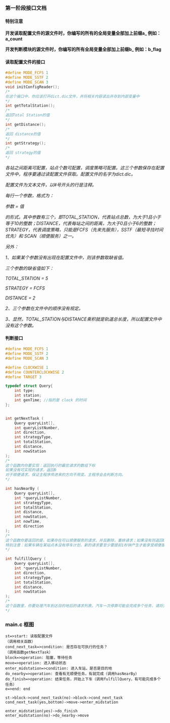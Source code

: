 ### 第一阶段接口文档

#### 特别注意

**开发读取配置文件的源文件时，你编写的所有的全局变量全部加上前缀a_  例如：a_count**

**开发判断模块的源文件时，你编写的所有全局变量全部加上前缀b_ 例如：b_flag**

#### 读取配置文件的接口

```c
#define MODE_FCFS 1
#define MODE_SSTF 2
#define MODE_SCAN 3
void initConfigReader();
/*
在这个接口中，你应该打开dict.dic文件，并将相关内容读出并存到内部变量中
*/
int getTotalStation();
/*
返回Total Station的值
*/
int getDistance();
/*
返回 distance的值
*/
int getStrategy();
/*
返回 strategy的值
*/
```

*各站之间距离可配置，站点个数可配置，调度策略可配置。这三个参数保存在配置文件中，程序要通过读配置文件获取。配置文件的名字为dict.dic。*

*配置文件为文本文件，以#号开头的行是注释。*

*每行一个参数，格式为：*

*参数 = 值*

*的形式。其中参数有三个，即TOTAL_STATION，代表站点总数，为大于1且小于等于10的整数；DISTANCE，代表每站之间的距离，为大于0且小于6的整数；STRATEGY，代表调度策略，只能是FCFS（先来先服务），SSTF（最短寻找时间优先）和 SCAN（顺便服务）之一。*

*另外：*

*1、如果某个参数没有出现在配置文件中，则该参数取缺省值。*

*三个参数的缺省值如下：*

*TOTAL_STATION = 5*

*STRATEGY = FCFS*

*DISTANCE = 2*

*2、三个参数在文件中的顺序没有规定。*

*3、显然，TOTAL_STATION与DISTANCE乘积就是轨道总长度，所以配置文件中没有这个参数。*

#### 判断接口

```c
#define MODE_FCFS 1
#define MODE_SSTF 2
#define MODE_SCAN 3

#define CLOCKWISE 1
#define COUNTERCLOCKWISE 2
#define TARGET 3

typedef struct Query{
    int type;
    int station;
    int genTime; //指的是 clock 的时间
};


int getNextTask (
    Query queryList[],
    int queryListNumber,
    int direction,
    int strategyType,
    int totalStation,
    int distance,
    int nowStation
);
/*
这个函数内你要实现：返回执行的最优请求的数组下标
如果没有可实现的请求，返回0
对于顺便请求，保证主程序传进来的方向不用变。主程序会去判断方向。
*/

int hasNearBy (
    Query queryList[],
    int *queryListNumber,
    int strategyType,
    int totalStation,
    int distance,
    int nowStation,
    int nowTime,
    int direction
);
/*
这个函数你要返回的是，如果存在可以顺便服务的请求，并且删除，重排请求；如果没有则返回0。有多种方案全部删除。返回完成的请求数量
特别注意：如果车辆在某站点本没有停车计划，新的请求要至少要提前1秒钟产生才能享受顺便服务。也就是说不为太近的请求停车。
*/

int fulfillQuery (
    Query queryList[],
    int *queryListNumber,
    int direction,
    int strategyType,
    int totalStation,
    int distance,
    int nowStation
);
/*
这个函数里，你要处理汽车到达目的地后的请求列表。汽车一次停靠可能会完成多个任务，请将完成的任务删掉并重新排列，返回完成的任务数。
*/
```

### main.c 框图

```flow
st=>start: 读取配置文件
（调用相关函数）
cond_next_task=>condition: 是否存在可执行的任务？
（调用函数getNextTask）
block=>operation: 阻塞，等待任务
move=>operation: 进入移动状态
enter_midstation=>condition: 进入车站，是否是目的地
do_nearby=>operation: 查看有无顺便任务，有就完成（调用hasNearBy）
do_finish=>operation: 结束任务，开始上下车（调用fulfillQuery，有可能完成多个任务）
e=>end: end

st->block->cond_next_task(no)->block->cond_next_task
cond_next_task(yes,bottom)->move->enter_midstation

enter_midstation(yes)->do_finish
enter_midstation(no)->do_nearby->move

```

